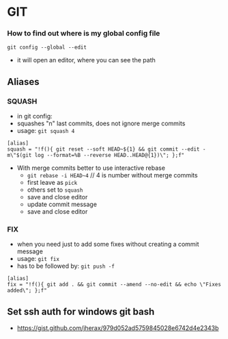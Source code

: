 # GIT

### How to find out where is my global config file
```
git config --global --edit
```
- it will open an editor, where you can see the path

## Aliases

### SQUASH
- in git config:
- squashes "n" last commits, does not ignore merge commits
- usage: `git squash 4`
```
[alias]
squash = "!f(){ git reset --soft HEAD~${1} && git commit --edit -m\"$(git log --format=%B --reverse HEAD..HEAD@{1})\"; };f"
```
- With merge commits better to use interactive rebase
  - `git rebase -i HEAD~4` // 4 is number without merge commits
  - first leave as `pick`
  - others set to `squash`
  - save and close editor
  - update commit message
  - save and close editor

### FIX
- when you need just to add some fixes without creating a commit message
- usage: `git fix`
- has to be followed by: `git push -f`
```
[alias]
fix = "!f(){ git add . && git commit --amend --no-edit && echo \"Fixes added\"; };f"
```

## Set ssh auth for windows git bash
- https://gist.github.com/jherax/979d052ad5759845028e6742d4e2343b